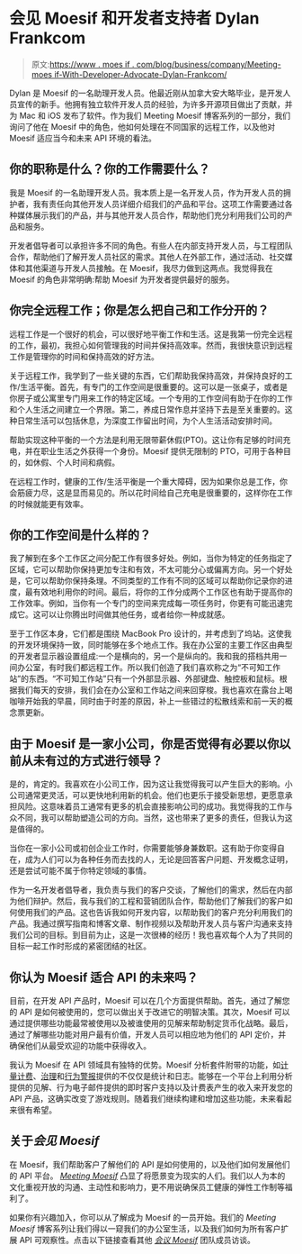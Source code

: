 # 会见 Moesif 和开发者支持者 Dylan Frankcom

> 原文:[https://www . moes if . com/blog/business/company/Meeting-moes if-With-Developer-Advocate-Dylan-Frankcom/](https://www.moesif.com/blog/business/company/Meeting-Moesif-With-Developer-Advocate-Dylan-Frankcom/)

Dylan 是 Moesif 的一名助理开发人员。他最近刚从加拿大安大略毕业，是开发人员宣传的新手。他拥有独立软件开发人员的经验，为许多开源项目做出了贡献，并为 Mac 和 iOS 发布了软件。作为我们 Meeting Moesif 博客系列的一部分，我们询问了他在 Moesif 中的角色，他如何处理在不同国家的远程工作，以及他对 Moesif 适应当今和未来 API 环境的看法。

## 你的职称是什么？你的工作需要什么？

我是 Moesif 的一名助理开发人员。我本质上是一名开发人员，作为开发人员的拥护者，我有责任向其他开发人员详细介绍我们的产品和平台。这项工作需要通过各种媒体展示我们的产品，并与其他开发人员合作，帮助他们充分利用我们公司的产品和服务。

开发者倡导者可以承担许多不同的角色。有些人在内部支持开发人员，与工程团队合作，帮助他们了解开发人员社区的需求。其他人在外部工作，通过活动、社交媒体和其他渠道与开发人员接触。在 Moesif，我尽力做到这两点。我觉得我在 Moesif 的角色非常明确:帮助 Moesif 为开发者提供最好的服务。

## 你完全远程工作；你是怎么把自己和工作分开的？

远程工作是一个很好的机会，可以很好地平衡工作和生活。这是我第一份完全远程的工作，最初，我担心如何管理我的时间并保持高效率。然而，我很快意识到远程工作是管理你的时间和保持高效的好方法。

关于远程工作，我学到了一些关键的东西，它们帮助我保持高效，并保持良好的工作/生活平衡。首先，有专门的工作空间是很重要的。这可以是一张桌子，或者是你房子或公寓里专门用来工作的特定区域。一个专用的工作空间有助于在你的工作和个人生活之间建立一个界限。第二，养成日常作息并坚持下去是至关重要的。这种日常生活可以包括休息，为深度工作留出时间，为个人生活活动安排时间。

帮助实现这种平衡的一个方法是利用无限带薪休假(PTO)。这让你有足够的时间充电，并在职业生活之外获得一个身份。Moesif 提供无限制的 PTO，可用于各种目的，如休假、个人时间和病假。

在远程工作时，健康的工作/生活平衡是一个重大障碍，因为如果你总是工作，你会筋疲力尽，这是显而易见的。所以花时间给自己充电是很重要的，这样你在工作的时候就能更有效率。

## 你的工作空间是什么样的？

我了解到在多个工作区之间分配工作有很多好处。例如，当你为特定的任务指定了区域，它可以帮助你保持更加专注和有效，不太可能分心或偏离方向。另一个好处是，它可以帮助你保持条理。不同类型的工作有不同的区域可以帮助你记录你的进度，最有效地利用你的时间。最后，将你的工作分成两个工作区也有助于提高你的工作效率。例如，当你有一个专门的空间来完成每一项任务时，你更有可能迅速完成它。这可以让你腾出时间做其他任务，或者给你一种成就感。

至于工作区本身，它们都是围绕 MacBook Pro 设计的，并考虑到了坞站。这使我的开发环境保持一致，同时能够在多个地点工作。我在办公室的主要工作区由典型的开发者显示器设置组成:一个是横向的，另一个是纵向的。我和我的搭档共用一间办公室，有时我们都远程工作。所以我们创造了我们喜欢称之为“不可知工作站”的东西。“不可知工作站”只有一个外部显示器、外部键盘、触控板和鼠标。根据我们每天的安排，我们会在办公室和工作站之间来回穿梭。我也喜欢在露台上喝咖啡开始我的早晨，同时由于时差的原因，补上一些错过的松散线索和前一天的概念票更新。

## 由于 Moesif 是一家小公司，你是否觉得有必要以你以前从未有过的方式进行领导？

是的，肯定的。我喜欢在小公司工作，因为这让我觉得我可以产生巨大的影响。小公司通常更灵活，可以更快地利用新的机会。他们也更乐于接受新思想，更愿意承担风险。这意味着员工通常有更多的机会直接影响公司的成功。我觉得我的工作与众不同，我可以帮助塑造公司的方向。当然，这也带来了更多的责任，但我认为这是值得的。

当你在一家小公司或初创企业工作时，你需要能够身兼数职。这有助于你变得自在，成为人们可以为各种任务而去找的人，无论是回答客户问题、开发概念证明，还是尝试可能不属于你特定领域的事情。

作为一名开发者倡导者，我负责与我们的客户交谈，了解他们的需求，然后在内部为他们辩护。然后，我与我们的工程和营销团队合作，帮助他们了解我们的客户如何使用我们的产品。这也告诉我如何开发内容，以帮助我们的客户充分利用我们的产品。我通过撰写指南和博客文章、制作视频以及帮助开发人员与客户沟通来支持我们公司的目标。到目前为止，这是一次很棒的经历！我也喜欢每个人为了共同的目标一起工作时形成的紧密团结的社区。

## 你认为 Moesif 适合 API 的未来吗？

目前，在开发 API 产品时，Moesif 可以在几个方面提供帮助。首先，通过了解您的 API 是如何被使用的，您可以做出关于改进它的明智决策。其次，Moesif 可以通过提供哪些功能最常被使用以及被谁使用的见解来帮助制定货币化战略。最后，通过了解哪些功能对用户最有价值，开发人员可以相应地为他们的 API 定价，并确保他们从最受欢迎的功能中获得收入。

我认为 Moesif 在 API 领域具有独特的优势。Moesif 分析套件附带的功能，如[计量计费](https://www.moesif.com/solutions/metered-api-billing?utm_campaign=Int-site&utm_source=blog&utm_medium=body-cta&utm_content=meeting-moesif-dylan)、[治理](https://www.moesif.com/features/api-governance-rules?utm_campaign=Int-site&utm_source=blog&utm_medium=body-cta&utm_content=meeting-moesif-dylan)和[行为警报](https://www.moesif.com/features/user-behavioral-emails?utm_campaign=Int-site&utm_source=blog&utm_medium=body-cta&utm_content=meeting-moesif-dylan)提供的不仅仅是统计和日志。能够在一个平台上利用分析提供的见解、行为电子邮件提供的即时客户支持以及计费表产生的收入来开发您的 API 产品，这确实改变了游戏规则。随着我们继续构建和增加这些功能，未来看起来很有希望。

## 关于*会见 Moesif*

在 Moesif，我们帮助客户了解他们的 API 是如何使用的，以及他们如何发展他们的 API 平台。 [*Meeting Moesif*](https://www.moesif.com/blog/tags/?utm_campaign=Int-site&utm_source=blog&utm_medium=body-cta&utm_content=meeting-moesif-dylan#meeting-moesif) 凸显了将愿景变为现实的人们。我们以人为本的文化重视开放的沟通、主动性和影响力，更不用说确保员工健康的弹性工作制等福利了。

如果你有兴趣加入，你可以从了解成为 Moesif 的一员开始。我们的 *Meeting Moesif* 博客系列让我们得以一窥我们的办公室生活，以及我们如何为所有客户扩展 API 可观察性。点击以下链接查看其他 [*会议 Moesif*](https://www.moesif.com/blog/tags/?utm_campaign=Int-site&utm_source=blog&utm_medium=body-cta&utm_content=meeting-moesif-dylan#meeting-moesif) 团队成员访谈。